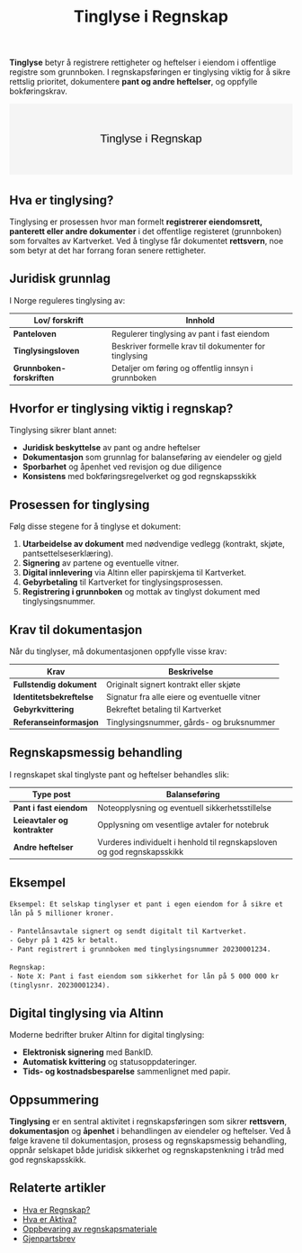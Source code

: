 ﻿---
title: "Tinglyse i Regnskap"
seoTitle: "Tinglyse i Regnskap"
meta_description: '**Tinglyse** betyr å registrere rettigheter og heftelser i eiendom i offentlige registre som grunnboken. I regnskapsføringen er tinglysing viktig for å sikre...'
slug: tinglyse
type: blog
layout: pages/single
---

**Tinglyse** betyr å registrere rettigheter og heftelser i eiendom i offentlige registre som grunnboken. I regnskapsføringen er tinglysing viktig for å sikre rettslig prioritet, dokumentere **pant og andre heftelser**, og oppfylle bokføringskrav.

![Tinglyse i regnskap](tinglyse-image.svg)

## Hva er tinglysing?

Tinglysing er prosessen hvor man formelt **registrerer eiendomsrett, panterett eller andre dokumenter** i det offentlige registeret (grunnboken) som forvaltes av Kartverket. Ved å tinglyse får dokumentet **rettsvern**, noe som betyr at det har forrang foran senere rettigheter.

## Juridisk grunnlag

I Norge reguleres tinglysing av:

| Lov/ forskrift           | Innhold                                                                       |
|--------------------------|-------------------------------------------------------------------------------|
| **Panteloven**           | Regulerer tinglysing av pant i fast eiendom                                   |
| **Tinglysingsloven**     | Beskriver formelle krav til dokumenter for tinglysing                         |
| **Grunnboken-forskriften** | Detaljer om føring og offentlig innsyn i grunnboken                        |

## Hvorfor er tinglysing viktig i regnskap?

Tinglysing sikrer blant annet:

* **Juridisk beskyttelse** av pant og andre heftelser
* **Dokumentasjon** som grunnlag for balanseføring av eiendeler og gjeld
* **Sporbarhet** og åpenhet ved revisjon og due diligence
* **Konsistens** med bokføringsregelverket og god regnskapsskikk

## Prosessen for tinglysing

Følg disse stegene for å tinglyse et dokument:

1. **Utarbeidelse av dokument** med nødvendige vedlegg (kontrakt, skjøte, pantsettelseserklæring).
2. **Signering** av partene og eventuelle vitner.
3. **Digital innlevering** via Altinn eller papirskjema til Kartverket.
4. **Gebyrbetaling** til Kartverket for tinglysingsprosessen.
5. **Registrering i grunnboken** og mottak av tinglyst dokument med tinglysingsnummer.

## Krav til dokumentasjon

Når du tinglyser, må dokumentasjonen oppfylle visse krav:

| Krav                        | Beskrivelse                                                           |
|-----------------------------|-----------------------------------------------------------------------|
| **Fullstendig dokument**    | Originalt signert kontrakt eller skjøte                                |
| **Identitetsbekreftelse**   | Signatur fra alle eiere og eventuelle vitner                           |
| **Gebyrkvittering**         | Bekreftet betaling til Kartverket                                       |
| **Referanseinformasjon**    | Tinglysingsnummer, gårds- og bruksnummer                               |

## Regnskapsmessig behandling

I regnskapet skal tinglyste pant og heftelser behandles slik:

| Type post                   | Balanseføring                                                           |
|-----------------------------|--------------------------------------------------------------------------|
| **Pant i fast eiendom**      | Noteopplysning og eventuell sikkerhetsstillelse                          |
| **Leieavtaler og kontrakter**| Opplysning om vesentlige avtaler for notebruk                           |
| **Andre heftelser**          | Vurderes individuelt i henhold til regnskapsloven og god regnskapsskikk |

## Eksempel

```
Eksempel: Et selskap tinglyser et pant i egen eiendom for å sikre et lån på 5 millioner kroner.

- Pantelånsavtale signert og sendt digitalt til Kartverket.
- Gebyr på 1 425 kr betalt.
- Pant registrert i grunnboken med tinglysingsnummer 20230001234.

Regnskap:
- Note X: Pant i fast eiendom som sikkerhet for lån på 5 000 000 kr (tinglysnr. 20230001234).
```

## Digital tinglysing via Altinn

Moderne bedrifter bruker Altinn for digital tinglysing:

* **Elektronisk signering** med BankID.
* **Automatisk kvittering** og statusoppdateringer.
* **Tids- og kostnadsbesparelse** sammenlignet med papir.

## Oppsummering

**Tinglysing** er en sentral aktivitet i regnskapsføringen som sikrer **rettsvern**, **dokumentasjon** og **åpenhet** i behandlingen av eiendeler og heftelser. Ved å følge kravene til dokumentasjon, prosess og regnskapsmessig behandling, oppnår selskapet både juridisk sikkerhet og regnskapstenkning i tråd med god regnskapsskikk.

## Relaterte artikler

* [Hva er Regnskap?](/blogs/regnskap/hva-er-regnskap "Hva er Regnskap? En komplett guide")
* [Hva er Aktiva?](/blogs/regnskap/hva-er-aktiva "Hva er Aktiva? Forklaring av Eiendeler i Balansen")
* [Oppbevaring av regnskapsmateriale](/blogs/regnskap/oppbevaring-av-regnskapsmateriale "Oppbevaring av Regnskapsmateriale - Krav, Frister og Beste Praksis i Norge")
* [Gjenpartsbrev](/blogs/regnskap/gjenpartsbrev "Gjenpartsbrev: Definisjon, krav og bruk i norsk regnskap")









